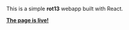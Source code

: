 This is a simple **rot13** webapp built with React.

[**The page is live!**](https://electroqt.github.io/simple-react-rot13/)

